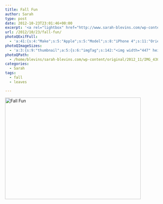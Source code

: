 ```yaml
---
title: Fall Fun
author: Sarah
type: post
date: 2012-10-23T23:01:46+00:00
excerpt: '<a rel="lightbox" href="http://www.sarah-blevins.com/wp-content/main/2012_11/IMG_4304.jpg" title="Fall Fun"><img width="447" height="334" alt="Fall Fun" src="/images/original/2012_11/IMG_4304.jpg" class="photoQexcerpt photoQLinkImg" /></a>'
url: /2012/10/23/fall-fun/
photoQExifFull:
  - 'a:41:{s:4:"Make";s:5:"Apple";s:5:"Model";s:8:"iPhone 4";s:11:"Orientation";s:17:"1: Normal (0 deg)";s:11:"xResolution";s:26:"72 dots per ResolutionUnit";s:11:"yResolution";s:26:"72 dots per ResolutionUnit";s:14:"ResolutionUnit";s:4:"Inch";s:8:"Software";s:3:"6.0";s:8:"DateTime";s:19:"2012:10:23 16:01:46";s:12:"ExposureTime";s:9:"1/100 sec";s:7:"FNumber";s:5:"f/2.8";s:15:"ExposureProgram";s:7:"Program";s:15:"ISOSpeedRatings";s:3:"100";s:11:"ExifVersion";s:12:"version 2.21";s:16:"DateTimeOriginal";s:19:"2012:10:23 16:01:46";s:17:"DateTimedigitized";s:19:"2012:10:23 16:01:46";s:17:"ShutterSpeedValue";s:9:"1/100 sec";s:13:"ApertureValue";s:5:"f/2.8";s:15:"BrightnessValue";s:15:"4.9514106583072";s:12:"MeteringMode";s:13:"Multi-Segment";s:5:"Flash";s:8:"No Flash";s:11:"FocalLength";s:7:"3.85 mm";s:15:"SubjectLocation";s:4:"1295";s:15:"FlashPixVersion";s:9:"version 1";s:10:"ColorSpace";s:4:"sRGB";s:14:"ExifImageWidth";s:11:"2592 pixels";s:15:"ExifImageHeight";s:11:"1936 pixels";s:13:"SensingMethod";s:35:"Unknown: One Chip Color Area Sensor";s:12:"ExposureMode";s:1:"0";s:12:"WhiteBalance";s:1:"0";s:16:"SceneCaptureMode";s:1:"0";s:20:"FocalLength35mmEquiv";s:0:"";s:7:"NumTags";s:1:"9";s:18:"Latitude Reference";s:1:"N";s:8:"Latitude";s:6:"52.375";s:19:"Longitude Reference";s:1:"E";s:9:"Longitude";s:15:"6.0086666666667";s:18:"Altitude Reference";s:15:"Above Sea Level";s:8:"Altitude";s:15:"14.25700365408m";s:4:"Time";s:10:"46.64:1:14";s:17:"ImageDirectionRef";s:1:"T";s:14:"ImageDirection";s:15:"75.904967602592";}'
photoQImageSizes:
  - 'a:3:{s:9:"thumbnail";a:5:{s:6:"imgTag";s:142:"<img width="447" height="334" alt="Fall Fun" src="/images/original/2012_11/IMG_4304.jpg" class="PhotoQImg" />";s:6:"imgUrl";s:70:"/images/original/2012_11/IMG_4304.jpg";s:7:"imgPath";s:73:"/home/blevins/sarah-blevins.com/wp-content/thumbnail/2012_11/IMG_4304.jpg";s:8:"imgWidth";s:3:"447";s:9:"imgHeight";s:3:"334";}s:4:"main";a:5:{s:6:"imgTag";s:137:"<img width="700" height="523" alt="Fall Fun" src="http://www.sarah-blevins.com/wp-content/main/2012_11/IMG_4304.jpg" class="PhotoQImg" />";s:6:"imgUrl";s:65:"http://www.sarah-blevins.com/wp-content/main/2012_11/IMG_4304.jpg";s:7:"imgPath";s:68:"/home/blevins/sarah-blevins.com/wp-content/main/2012_11/IMG_4304.jpg";s:8:"imgWidth";s:3:"700";s:9:"imgHeight";s:3:"523";}s:8:"original";a:5:{s:6:"imgTag";s:143:"<img width="2592" height="1936" alt="Fall Fun" src="/images/original/2012_11/IMG_4304.jpg" class="PhotoQImg" />";s:6:"imgUrl";s:69:"/images/original/2012_11/IMG_4304.jpg";s:7:"imgPath";s:72:"/home/blevins/sarah-blevins.com/wp-content/original/2012_11/IMG_4304.jpg";s:8:"imgWidth";s:4:"2592";s:9:"imgHeight";s:4:"1936";}}'
photoQPath:
  - /home/blevins/sarah-blevins.com/wp-content/original/2012_11/IMG_4304.jpg
categories:
  - Sarah
tags:
  - fall
  - leaves

---
```

<a rel="lightbox" href="/images/original/2012_11/IMG_4304.jpg" title="Fall Fun"><img width="447" height="334" alt="Fall Fun" src="/images/original/2012_11/IMG_4304.jpg" class="photoQcontent photoQLinkImg" /></a>

<div class="photoQDescr">
</div>